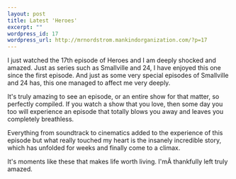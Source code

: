 ```yaml
--- 
layout: post
title: Latest 'Heroes'
excerpt: ""
wordpress_id: 17
wordpress_url: http://mrnordstrom.mankindorganization.com/?p=17
---
```

I just watched the 17th episode of Heroes and I am deeply shocked and amazed. Just as series such as Smallville and 24, I have enjoyed this one since the first episode. And just as some very special episodes of Smallville and 24 has, this one managed to affect me very deeply.

It's truly amazing to see an episode, or an entire show for that matter, so perfectly compiled. If you watch a show that you love, then some day you too will experience an episode that totally blows you away and leaves you completely breathless.

Everything from soundtrack to cinematics added to the experience of this episode but what really touched my heart is the insanely incredible story, which has unfolded for weeks and finally come to a climax.

It's moments like these that makes life worth living. I'mÂ thankfully left truly amazed.
